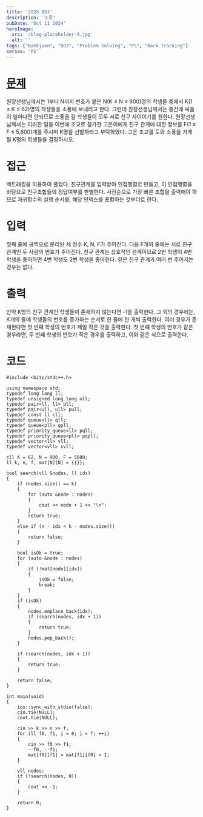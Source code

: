 ```yaml
---
title: '2026 BOJ'
description: '소풍'
pubDate: 'Oct 11 2024'
heroImage: 
  src: '/blog-placeholder-4.jpg'
  alt: ''
tags: ["Baekjoon", "BOJ", "Problem Solving", "PS", "Back Tracking"]
series: "PS"
---
```


# [문제](https://www.acmicpc.net/problem/2026)
원장선생님께서는 1부터 N까지 번호가 붙은 N(K ≤ N ≤ 900)명의 학생들 중에서 K(1 ≤ K ≤ 62)명의 학생들을 소풍에 보내려고 한다. 
그런데 원장선생님께서는 중간에 싸움이 일어나면 안되므로 소풍을 갈 학생들이 모두 서로 친구 사이이기를 원한다. 
원장선생님께서는 이러한 일을 이번에 조교로 참가한 고은이에게 친구 관계에 대한 정보를 F(1 ≤ F ≤ 5,600)개를 주시며 K명을 선발하라고 부탁하였다.
고은 조교를 도와 소풍을 가게 될 K명의 학생들을 결정하시오.

# 접근
백트래킹을 이용하여 풀었다. 친구관계를 입력받아 인접행렬로 만들고, 이 인접행렬을 바탕으로 친구조합들의 정답여부를 판별한다.
사전순으로 가장 빠른 조합을 출력해야 하므로 재귀함수의 실행 순서를, 해당 인덱스를 포함하는 것부터로 한다.

# 입력
첫째 줄에 공백으로 분리된 세 정수 K, N, F가 주어진다. 
다음 F개의 줄에는 서로 친구 관계인 두 사람의 번호가 주어진다. 
친구 관계는 상호적인 관계이므로 2번 학생이 4번 학생을 좋아하면 4번 학생도 2번 학생을 좋아한다. 
같은 친구 관계가 여러 번 주어지는 경우는 없다.

# 출력
만약 K명의 친구 관계인 학생들이 존재하지 않는다면 -1을 출력한다. 그 외의 경우에는, K개의 줄에 학생들의 번호를 증가하는 순서로 한 줄에 한 개씩 출력한다. 
여러 경우가 존재한다면 첫 번째 학생의 번호가 제일 작은 것을 출력한다. 
첫 번째 학생의 번호가 같은 경우라면, 두 번째 학생의 번호가 작은 경우를 출력하고, 이와 같은 식으로 출력한다.

# 코드
```
#include <bits/stdc++.h>

using namespace std;
typedef long long ll;
typedef unsigned long long ull;
typedef pair<ll, ll> pll;
typedef pair<ull, ull> pull;
typedef const ll cll;
typedef queue<ll> qll;
typedef queue<pll> qpll;
typedef priority_queue<ll> pqll;
typedef priority_queue<pll> pqpll;
typedef vector<ll> vll;
typedef vector<vll> vvll;

cll K = 62, N = 900, F = 5600;
ll k, n, f, mat[N][N] = {{}};

bool search(vll &nodes, ll idx)
{
    if (nodes.size() == k)
    {
        for (auto &node : nodes)
        {
            cout << node + 1 << "\n";
        }
        return true;
    }
    else if (n - idx < k - nodes.size())
    {
        return false;
    }

    bool isOk = true;
    for (auto &node : nodes)
    {
        if (!mat[node][idx])
        {
            isOk = false;
            break;
        }
    }
    if (isOk)
    {
        nodes.emplace_back(idx);
        if (search(nodes, idx + 1))
        {
            return true;
        }
        nodes.pop_back();
    }

    if (search(nodes, idx + 1))
    {
        return true;
    }

    return false;
}

int main(void)
{
    ios::sync_with_stdio(false);
    cin.tie(NULL);
    cout.tie(NULL);

    cin >> k >> n >> f;
    for (ll f0, f1, i = 0; i < f; ++i)
    {
        cin >> f0 >> f1;
        --f0, --f1;
        mat[f0][f1] = mat[f1][f0] = 1;
    }

    vll nodes;
    if (!search(nodes, 0))
    {
        cout << -1;
    }

    return 0;
}
```

